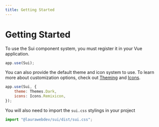 ```yaml
---
title: Getting Started
---
```


# Getting Started
To use the Sui component system, you must register it in your Vue application.

```js
app.use(Sui);
```

You can also provide the default theme and icon system to use. To learn more about customization options, check out [Theming](/theming) and [Icons](/icons).

```js
app.use(Sui, {
    theme: Themes.Dark,
    icons: Icons.Remixicon,
});
```

You will also need to import the `sui.css` stylings in your project
```js
import "@laurawebdev/sui/dist/sui.css";
```